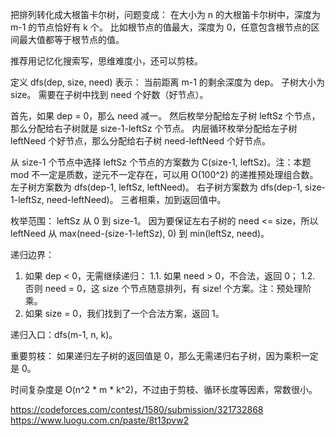 把排列转化成大根笛卡尔树，问题变成：
在大小为 n 的大根笛卡尔树中，深度为 m-1 的节点恰好有 k 个。
比如根节点的值最大，深度为 0，任意包含根节点的区间最大值都等于根节点的值。

推荐用记忆化搜索写，思维难度小，还可以剪枝。

定义 dfs(dep, size, need) 表示：
当前距离 m-1 的剩余深度为 dep。
子树大小为 size。
需要在子树中找到 need 个好数（好节点）。

首先，如果 dep = 0，那么 need 减一。
然后枚举分配给左子树 leftSz 个节点，那么分配给右子树就是 size-1-leftSz 个节点。
内层循环枚举分配给左子树 leftNeed 个好节点，那么分配给右子树 need-leftNeed 个好节点。

从 size-1 个节点中选择 leftSz 个节点的方案数为 C(size-1, leftSz)。注：本题 mod 不一定是质数，逆元不一定存在，可以用 O(100^2) 的递推预处理组合数。
左子树方案数为 dfs(dep-1, leftSz, leftNeed)。
右子树方案数为 dfs(dep-1, size-1-leftSz, need-leftNeed)。
三者相乘，加到返回值中。

枚举范围：
leftSz 从 0 到 size-1。
因为要保证左右子树的 need <= size，所以 leftNeed 从 max(need-(size-1-leftSz), 0) 到 min(leftSz, need)。

递归边界：
1. 如果 dep < 0，无需继续递归：
   1.1. 如果 need > 0，不合法，返回 0；
   1.2. 否则 need = 0，这 size 个节点随意排列，有 size! 个方案。注：预处理阶乘。
2. 如果 size = 0，我们找到了一个合法方案，返回 1。

递归入口：dfs(m-1, n, k)。

重要剪枝：
如果递归左子树的返回值是 0，那么无需递归右子树，因为乘积一定是 0。

时间复杂度是 O(n^2 * m * k^2)，不过由于剪枝、循环长度等因素，常数很小。

https://codeforces.com/contest/1580/submission/321732868
https://www.luogu.com.cn/paste/8t13pvw2
